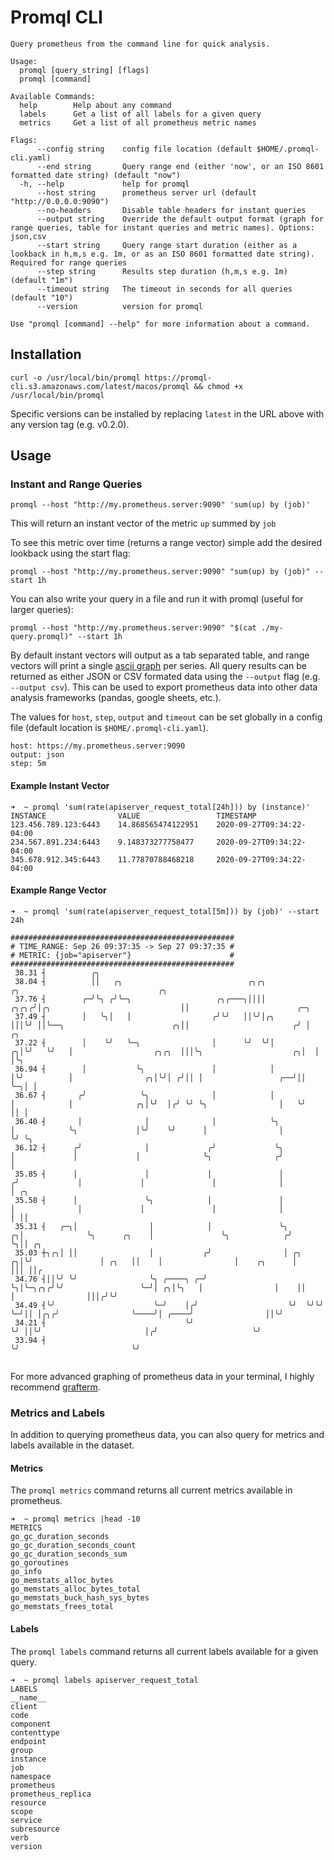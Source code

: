 # Promql CLI
```
Query prometheus from the command line for quick analysis.

Usage:
  promql [query_string] [flags]
  promql [command]

Available Commands:
  help        Help about any command
  labels      Get a list of all labels for a given query
  metrics     Get a list of all prometheus metric names

Flags:
      --config string    config file location (default $HOME/.promql-cli.yaml)
      --end string       Query range end (either 'now', or an ISO 8601 formatted date string) (default "now")
  -h, --help             help for promql
      --host string      prometheus server url (default "http://0.0.0.0:9090")
      --no-headers       Disable table headers for instant queries
      --output string    Override the default output format (graph for range queries, table for instant queries and metric names). Options: json,csv
      --start string     Query range start duration (either as a lookback in h,m,s e.g. 1m, or as an ISO 8601 formatted date string). Required for range queries
      --step string      Results step duration (h,m,s e.g. 1m) (default "1m")
      --timeout string   The timeout in seconds for all queries (default "10")
      --version          version for promql

Use "promql [command] --help" for more information about a command.

```

## Installation
```
curl -o /usr/local/bin/promql https://promql-cli.s3.amazonaws.com/latest/macos/promql && chmod +x /usr/local/bin/promql
```

Specific versions can be installed by replacing `latest` in the URL above with any version tag (e.g. v0.2.0).

## Usage

### Instant and Range Queries

```
promql --host "http://my.prometheus.server:9090" 'sum(up) by (job)'
```

This will return an instant vector of the metric `up` summed by `job`

To see this metric over time (returns a range vector) simple add the desired lookback using the start flag:

```
promql --host "http://my.prometheus.server:9090" "sum(up) by (job)" --start 1h
```

You can also write your query in a file and run it with promql (useful for larger queries):

```
promql --host "http://my.prometheus.server:9090" "$(cat ./my-query.promql)" --start 1h
```

By default instant vectors will output as a tab separated table, and range vectors will print a single [ascii graph](https://github.com/guptarohit/asciigraph) per series. All query results can be returned as either JSON or CSV formated data using the `--output` flag (e.g. `--output csv`). This can be used to export prometheus data into other data analysis frameworks (pandas, google sheets, etc.).

The values for `host`, `step`, `output` and `timeout` can be set globally in a config file (default location is `$HOME/.promql-cli.yaml`).

```
host: https://my.prometheus.server:9090
output: json
step: 5m
```

#### Example Instant Vector
```
➜  ~ promql 'sum(rate(apiserver_request_total[24h])) by (instance)'
INSTANCE                VALUE                 TIMESTAMP
123.456.789.123:6443    14.868565474122951    2020-09-27T09:34:22-04:00
234.567.891.234:6443    9.148373277758477     2020-09-27T09:34:22-04:00
345.678.912.345:6443    11.77870788468218     2020-09-27T09:34:22-04:00

```

#### Example Range Vector
```
➜  ~ promql 'sum(rate(apiserver_request_total[5m])) by (job)' --start 24h

##################################################
# TIME_RANGE: Sep 26 09:37:35 -> Sep 27 09:37:35 #
# METRIC: {job="apiserver"}                      #
##################################################
 38.31 ┤          ╭╮
 38.04 ┤          ││   ╭╮                            ╭╮╭╮                         ╭╮                               ╭╮
 37.76 ┤        ╭─╯╰╮ ╭╯╰─╮                   ╭╮╭───╮││││                    ╭╮╭╮╭╯│╭╮                             ││                        ╭─╮
 37.49 ┤        │   ╰╮│   │                  ╭╯╰╯   ││╰╯│╭╮                  │││╰╯ ││╰──╮                        ╭╮││                       ╭╯ │  ╭╮
 37.22 ┤        │    ╰╯   ╰─╮                │      ╰╯  ╰╯│                ╭╮│╰╯   ╰╯   │                  ╭╮╭╮  │││╰╮                    ╭╮│  │  │╰╮
 36.94 ┤        │           ╰╮               │            │                │╰╯          │                ╭╮│╰╯│ ╭╯││ │                 ╭──╯││  ╰─╮│ │
 36.67 ┤       ╭╯            ╰╮              │            │                │            │              ╭╮│╰╯  │╭╯ ╰╯ ╰╮                │   ╰╯    ││ │
 36.40 ┤       │              │              │            ╰╮               │            ╰╮             │╰╯    ╰╯      │                │         ╰╯ ╰╮
 36.12 ┤      ╭╯              │             ╭╯             ╰╮              │             │             │              ╰╮              ╭╯             │
 35.85 ┤      │               │             │               │             ╭╯             │             │               │              │              │ ╭╮
 35.58 ┤      │               ╰╮            │               │             │              │             │               │              │              │ ││
 35.31 ┤   ╭─╮│                │            │               ╰╮          ╭╮│              ╰╮      ╭╮    │               ╰╮            ╭╯              ╰╮││ ╭╮
 35.03 ┼╮╭╮│ ││                │           ╭╯                │ ╭╮     ╭╮│╰╯               │ ╭╮   ││    │                │    ╭╮      │                │││ ││╭
 34.76 ┤││╰╯ ╰╯                ╰╮ ╭────╮ ╭─╯                 ╰╮│╰─╮╭╮╭╯╰╯                 ╰─╯│ ╭╮│╰╮   │                │    ││      │                │││╭╯╰╯
 34.49 ┤╰╯                      ╰─╯    │╭╯                    ╰╯  ╰╯╰╯                       ╰─╯││ │╭╮╭╯                ╰────╯│ ╭────╯                ││╰╯
 34.21 ┤                               ╰╯                                                       ╰╯ ││╰╯                       │╭╯                     ╰╯
 33.94 ┤                                                                                           ╰╯                         ╰╯


```

For more advanced graphing of prometheus data in your terminal, I highly recommend [grafterm](https://github.com/slok/grafterm).


### Metrics and Labels

In addition to querying prometheus data, you can also query for metrics and labels available in the dataset.

#### Metrics

The `promql metrics` command returns all current metrics available in prometheus.

```
➜  ~ promql metrics |head -10
METRICS
go_gc_duration_seconds
go_gc_duration_seconds_count
go_gc_duration_seconds_sum
go_goroutines
go_info
go_memstats_alloc_bytes
go_memstats_alloc_bytes_total
go_memstats_buck_hash_sys_bytes
go_memstats_frees_total

```

#### Labels

The `promql labels` command returns all current labels available for a given query.

```
➜  ~ promql labels apiserver_request_total
LABELS
__name__
client
code
component
contenttype
endpoint
group
instance
job
namespace
prometheus
prometheus_replica
resource
scope
service
subresource
verb
version

```
